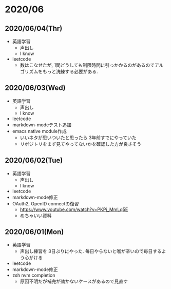 # 2020/06

## 2020/06/04(Thr)

- 英語学習
  - 声出し
  - I know
- leetcode
  - 数はこなせたが, 1問どうしても制限時間に引っかかるのがあるのでアルゴリズムをもっと洗練する必要がある.


## 2020/06/03(Wed)

- 英語学習
  - 声出し
  - I know
- leetcode
- markdown-modeテスト追加
- emacs native module作成
  - いいネタが思いついたと思ったら 3年前すでにやっていた
  - リポジトリをまず見てやってないかを確認した方が良さそう

## 2020/06/02(Tue)

- 英語学習
  - 声出し
  - I know
- leetcode
- markdown-mode修正
- OAuth2, OpenID connectの復習
  - https://www.youtube.com/watch?v=PKPj_MmLq5E
  - めちゃいい資料

## 2020/06/01(Mon)

- 英語学習
  - 声出し練習を 3日ぶりにやった. 毎日やらないと喉が辛いので毎日するよう心がける
- leetcode
- markdown-mode修正
- zsh nvm completion
  - 原因不明だが補完が効かないケースがあるので見直す
